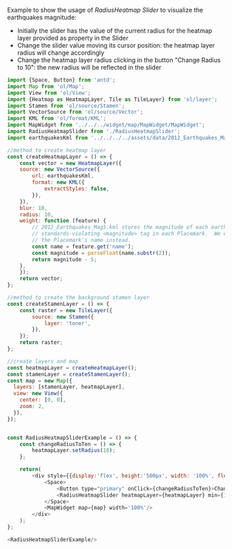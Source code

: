 <p>Example to show the usage of <i>RadiusHeatmap Slider</i> to visualize the earthquakes magnitude:</p>
<ul>
    <li>Initially the slider has the value of the current radius for the heatmap layer provided as property in the Slider</li>
    <li>Change the slider value moving its cursor position: the heatmap layer radius will change accordingly</li>
    <li>Change the heatmap layer radius clicking in the button "Change Radius to 10": the new radius will be reflected in the slider</li>
</ul>

```js
import {Space, Button} from 'antd';
import Map from 'ol/Map';
import View from 'ol/View';
import {Heatmap as HeatmapLayer, Tile as TileLayer} from 'ol/layer';
import Stamen from 'ol/source/Stamen';
import VectorSource from 'ol/source/Vector';
import KML from 'ol/format/KML';
import MapWidget from '../../../widget/map/MapWidget/MapWidget';
import RadiusHeatmapSlider from './RadiusHeatmapSlider';
import earthquakesKml from '../../../../assets/data/2012_Earthquakes_Mag5.kml';

//method to create heatmap layer
const createHeatmapLayer = () => {
    const vector = new HeatmapLayer({
    source: new VectorSource({
        url: earthquakesKml,
        format: new KML({
            extractStyles: false,
        }),
    }),
    blur: 10,
    radius: 10,
    weight: function (feature) {
        // 2012_Earthquakes_Mag5.kml stores the magnitude of each earthquake in a
        // standards-violating <magnitude> tag in each Placemark.  We extract it from
        // the Placemark's name instead.
        const name = feature.get('name');
        const magnitude = parseFloat(name.substr(2));
        return magnitude - 5;
    },
    });
    return vector;
};

//method to create the background stamen layer
const createStamenLayer = () => {
    const raster = new TileLayer({
        source: new Stamen({
            layer: 'toner',
        }),
    });
    return raster;
};

//create layers and map
const heatmapLayer = createHeatmapLayer();
const stamenLayer = createStamenLayer();
const map = new Map({
  layers: [stamenLayer, heatmapLayer],
  view: new View({
    center: [0, 0],
    zoom: 2,
  }),
});


const RadiusHeatmapSliderExample = () => {
    const changeRadiusToTen = () => {
        heatmapLayer.setRadius(10);
    };

    return(
        <div style={{display:'flex', height:'500px', width: '100%', flexDirection: 'column', gap:5}}>
            <Space>
                <Button type="primary" onClick={changeRadiusToTen}>Change Heatmap Radius to 10</Button>
                <RadiusHeatmapSlider heatmapLayer={heatmapLayer} min={1} max={50} step={1} style={{width:300}}/>
            </Space>
            <MapWidget map={map} width='100%'/>
        </div>
    );
};

<RadiusHeatmapSliderExample/>
```